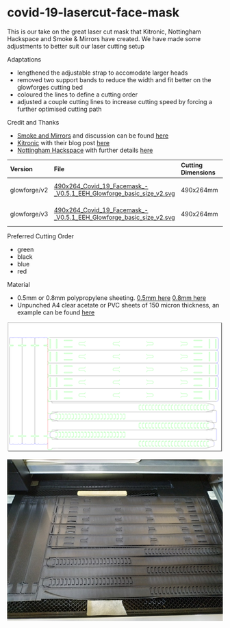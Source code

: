 # covid-19-lasercut-face-mask

This is our take on the great laser cut mask that Kitronic, Nottingham Hackspace and Smoke & Mirrors have created.  We have made some adjustments to better suit our laser cutting setup

Adaptations
- lengthened the adjustable strap to accomodate larger heads
- removed two support bands to reduce the width and fit better on the glowforges cutting bed
- coloured the lines to define a cutting order
- adjusted a couple cutting lines to increase cutting speed by forcing a further optimised cutting path

Credit and Thanks
- [Smoke and Mirrors](https://smokeandmirrors.store/) and discussion can be found [here](https://community.andmirrors.co.uk/t/covid-19-laser-cut-face-shield/168)
- [Kitronic](https://www.kitronik.co.uk/) with their blog post [here](https://www.kitronik.co.uk/blog/kitronik-make-nhs-frontline-ppe-visors/)
- [Nottingham Hackspace](https://nottinghack.org.uk/) with further details [here](https://wiki.nottinghack.org.uk/wiki/LaserCutCOVID-19_PPE)

| Version | File | Cutting Dimensions | Cutter | Mask Pieces | Layout | Notes |
| :-- | :-- | :-- | :-- | :-- | :-- | :-- |
| glowforge/v2 | [490x264_Covid_19_Facemask_-_V0.5.1_EEH_Glowforge_basic_size_v2.svg](glowforge/490x264_Covid_19_Facemask_-_V0.5.1_EEH_Glowforge_basic_size_v2.svg) | 490x264mm | Glowforge Basic | 5xstrap, 5xband, 3xsupport | [cutting plan](images/490x264_Covid_19_Facemask_-_V0.5.1_EEH_Glowforge_basic_size_v2_cutting_plan.png) | original file |
| glowforge/v3 | [490x264_Covid_19_Facemask_-_V0.5.1_EEH_Glowforge_basic_size_v2.svg](glowforge/490x264_Covid_19_Facemask_-_V0.5.1_EEH_Glowforge_basic_size_v3.svg) | 490x264mm | Glowforge Basic | 5xstrap, 5xband, 3xsupport | [cutting plan](images/490x264_Covid_19_Facemask_-_V0.5.1_EEH_Glowforge_basic_size_v3_cutting_plan.png) | latest |

Preferred Cutting Order
- green
- black
- blue
- red

Material
- 0.5mm or 0.8mm polypropylene sheeting.  [0.5mm here](https://www.kitronik.co.uk/materials/polypropylene/0-5mm-polypropylene-sheets.html)  [0.8mm here](https://www.kitronik.co.uk/materials/polypropylene/0-8mm-polypropylene-sheets.html)
- Unpunched A4 clear acetate or PVC sheets of 150 micron thickness, an example can be found [here](https://smile.amazon.co.uk/Star-Office-Binding-Covers-micron/dp/B000J6F6EU)

![cutting plan](images/490x264_Covid_19_Facemask_-_V0.5.1_EEH_Glowforge_basic_size_v3_cutting_plan.png)

![laser cutter bed](images/covid-19_facemask_01.jpg)
